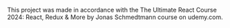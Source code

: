 This project was made in accordance with the The Ultimate React Course 2024: React, Redux & More by Jonas Schmedtmann course on udemy.com.
